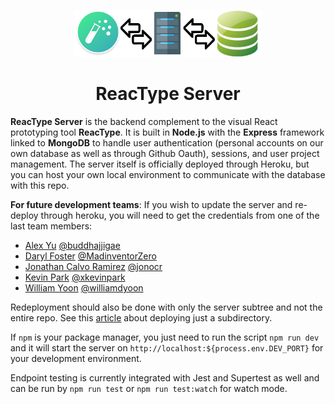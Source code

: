 <p align="center">
  <img width="300" src="reactypeserverlogo.png">
  <h1 align="center">ReacType Server</h1>
</p>

**ReacType Server** is the backend complement to the visual React prototyping tool **ReacType**. It is built in **Node.js** with the **Express** framework linked to **MongoDB** to handle user authentication (personal accounts on our own database as well as through Github Oauth), sessions, and user project management. The server itself is officially deployed through Heroku, but you can host your own local environment to communicate with the database with this repo.

**For future development teams**: If you wish to update the server and re-deploy through heroku, you will need to get the credentials from one of the last team members:

- [Alex Yu](https://www.linkedin.com/in/alexjihunyu/) [@buddhajjigae](https://github.com/buddhajjigae)
- [Daryl Foster](https://www.linkedin.com/in/darylfosterma/) [@MadinventorZero](https://github.com/MadinventorZero)
- [Jonathan Calvo Ramirez](https://www.linkedin.com/in/jonathan-calvo/) [@jonocr](https://github.com/jonocr)
- [Kevin Park](https://www.linkedin.com/in/xkevinpark/) [@xkevinpark](https://github.com/xkevinpark)
- [William Yoon](https://www.linkedin.com/in/williamdyoon/) [@williamdyoon](https://github.com/williamdyoon)

Redeployment should also be done with only the server subtree and not the entire repo. See this <a href="https://medium.com/@shalandy/deploy-git-subdirectory-to-heroku-ea05e95fce1f">article</a> about deploying just a subdirectory.

If `npm` is your package manager, you just need to run the script `npm run dev` and it will start the server on `http://localhost:${process.env.DEV_PORT}` for your development environment.

Endpoint testing is currently integrated with Jest and Supertest as well and can be run by `npm run test` or `npm run test:watch` for watch mode.
